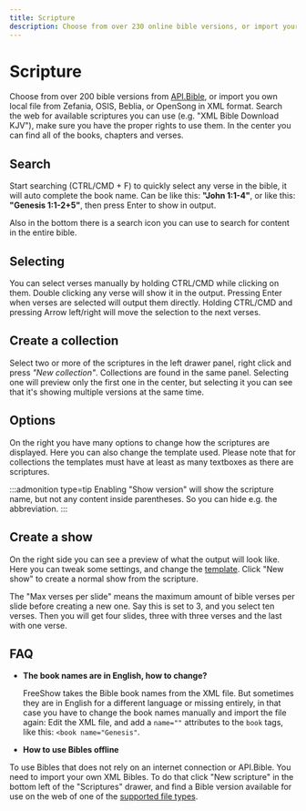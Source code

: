 ```yaml
---
title: Scripture
description: Choose from over 230 online bible versions, or import your own bibles.
---
```


<script>
    import Key from '../../../lib/components/markdown/Key.svelte';
</script>

# Scripture

Choose from over 200 bible versions from [API.Bible](https://scripture.api.bible/), or import you own local file from Zefania, OSIS, Beblia, or OpenSong in XML format. Search the web for available scriptures you can use (e.g. "XML Bible Download KJV"), make sure you have the proper rights to use them. In the center you can find all of the books, chapters and verses.

## Search

Start searching (<Key>CTRL/CMD + F</Key>) to quickly select any verse in the bible, it will auto complete the book name. Can be like this: **"John 1:1-4"**, or like this: **"Genesis 1:1-2+5"**, then press <Key>Enter</Key> to show in output.

Also in the bottom there is a search icon you can use to search for content in the entire bible.

## Selecting

You can select verses manually by holding <Key>CTRL/CMD</Key> while clicking on them. Double clicking any verse will show it in the output. Pressing <Key>Enter</Key> when verses are selected will output them directly. Holding <Key>CTRL/CMD</Key> and pressing <Key>Arrow left/right</Key> will move the selection to the next verses.

## Create a collection

Select two or more of the scriptures in the left drawer panel, right click and press _"New collection"_. Collections are found in the same panel. Selecting one will preview only the first one in the center, but selecting it you can see that it's showing multiple versions at the same time.

## Options

On the right you have many options to change how the scriptures are displayed. Here you can also change the template used. Please note that for collections the templates must have at least as many textboxes as there are scriptures.

:::admonition type=tip
Enabling "Show version" will show the scripture name, but not any content inside parentheses. So you can hide e.g. the abbreviation.
:::

## Create a show

On the right side you can see a preview of what the output will look like. Here you can tweak some settings, and change the [template](./drawer#templates). Click "New show" to create a normal show from the scripture.

The "Max verses per slide" means the maximum amount of bible verses per slide before creating a new one. Say this is set to 3, and you select ten verses. Then you will get four slides, three with three verses and the last with one verse.

## FAQ

- **The book names are in English, how to change?**

  FreeShow takes the Bible book names from the XML file. But sometimes they are in English for a different language or missing entirely, in that case you have to change the book names manually and import the file again: Edit the XML file, and add a `name=""` attributes to the `book` tags, like this: `<book name="Genesis"`.

- **How to use Bibles offline**

To use Bibles that does not rely on an internet connection or API.Bible. You need to import your own XML Bibles. To do that click "New scripture" in the bottom left of the "Scriptures" drawer, and find a Bible version available for use on the web of one of the [supported file types](./).
